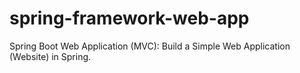 # spring-framework-web-app
Spring Boot Web Application (MVC): Build a Simple Web Application (Website) in Spring.
